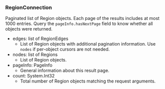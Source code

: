 ### RegionConnection
Paginated list of Region objects. Each page of the results includes at most 1000 entries. Query the `pageInfo.hasNextPage` field to know whether all objects were returned.

- edges: list of RegionEdges
  - List of Region objects with additional pagination information. Use `nodes` if per-object cursors are not needed.
- nodes: list of Regions
  - List of Region objects.
- pageInfo: PageInfo
  - General information about this result page.
- count: System.Int32
  - Total number of Region objects matching the request arguments.
